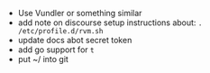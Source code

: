 - Use Vundler or something similar
- add note on discourse setup instructions about: `. /etc/profile.d/rvm.sh`
- update docs abot secret token
- add go support for `t`
- put ~/ into git
